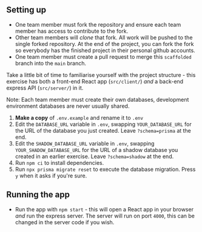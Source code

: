 ## Setting up

- One team member must fork the repository and ensure each team member has access to contribute to the fork.
- Other team members will *clone* that fork. All work will be pushed to the single forked repository. At the end of the project, you can fork the fork so everybody has the finished project in their personal github accounts.
- One team member must create a pull request to merge this `scaffolded` branch into the `main` branch.

Take a little bit of time to familiarise yourself with the project structure - this exercise has both a front-end React app (`src/client/`) *and* a back-end express API (`src/server/`) in it.

Note: Each team member must create their own databases, development environment databases are never usually shared.

1. **Make a copy** of `.env.example` and rename it to `.env`
2. Edit the `DATABASE_URL` variable in `.env`, swapping `YOUR_DATABASE_URL` for the URL of the database you just created. Leave `?schema=prisma` at the end.
3. Edit the `SHADOW_DATABASE_URL` variable in `.env`, swapping `YOUR_SHADOW_DATABASE_URL` for the URL of a shadow database you created in an earlier exercise. Leave `?schema=shadow` at the end.
4. Run `npm ci` to install dependencies.
5. Run `npx prisma migrate reset` to execute the database migration. Press `y` when it asks if you're sure.

## Running the app
- Run the app with `npm start` - this will open a React app in your browser *and* run the express server. The server will run on port `4000`, this can be changed in the server code if you wish.

